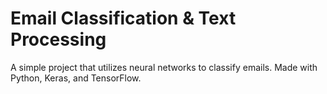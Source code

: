 # Email Classification & Text Processing
A simple project that utilizes neural networks to classify emails. Made with Python, Keras, and TensorFlow.
